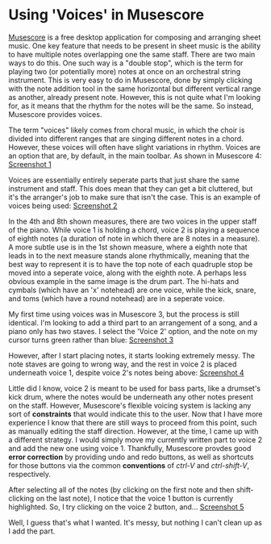 # Using 'Voices' in Musescore

[Musescore](https://musescore.org/en/node/355624) is a free desktop application for composing and arranging sheet music. One key feature that needs to be present in sheet music is the ability to have multiple notes overlapping one the same staff. There are two main ways to do this. One such way is a "double stop", which is the term for playing two (or potentially more) notes at once on an orchestral string instrument. This is very easy to do in Musescore, done by simply clicking with the note addition tool in the same horizontal but different vertical range as another, already present note. However, this is not quite what I'm looking for, as it means that the rhythm for the notes will be the same. So instead, Musescore provides voices.

The term "voices" likely comes from choral music, in which the choir is divided into different ranges that are singing different notes in a chord. However, these voices will often have slight variations in rhythm. Voices are an option that are, by default, in the main toolbar. As shown in Musescore 4:
[Screenshot 1](./images/Screenshot-1.png)

Voices are essentially entirely seperate parts that just share the same instrument and staff. This does mean that they can get a bit cluttered, but it's the arranger's job to make sure that isn't the case. This is an example of voices being used:
[Screenshot 2](./images/Screenshot-2.png)

In the 4th and 8th shown measures, there are two voices in the upper staff of the piano. While voice 1 is holding a chord, voice 2 is playing a sequence of eighth notes (a duration of note in which there are 8 notes in a measure). A more subtle use is in the 1st shown measure, where a eighth note that leads in to the next measure stands alone rhythmically, meaning that the best way to represent it is to have the top note of each quadruple stop be moved into a seperate voice, along with the eighth note. A perhaps less obvious example in the same image is the drum part. The hi-hats and cymbals (which have an 'x' notehead) are one voice, while the kick, snare, and toms (which have a round notehead) are in a seperate voice.

My first time using voices was in Musescore 3, but the process is still identical. I'm looking to add a third part to an arrangement of a song, and a piano only has two staves. I select the 'Voice 2' option, and the note on my cursor turns green rather than blue:
[Screenshot 3](./images/Screenshot-3.png)

However, after I start placing notes, it starts looking extremely messy. The note staves are going to wrong way, and the rest in voice 2 is placed underneath voice 1, despite voice 2's notes being above:
[Screenshot 4](./images/Screenshot-4.png)

Little did I know, voice 2 is meant to be used for bass parts, like a drumset's kick drum, where the notes would be underneath any other notes present on the staff. However, Musescore's flexible voicing system is lacking any sort of **constraints** that would indicate this to the user. Now that I have more experience I know that there are still ways to proceed from this point, such as manually editing the staff direction. However, at the time, I came up with a different strategy. I would simply move my currently written part to voice 2 and add the new one using voice 1. Thankfully, Musescore provdes good **error correction** by providing undo and redo buttons, as well as shortcuts for those buttons via the common **conventions** of *ctrl-V* and *ctrl-shift-V*, respectively.

After selecting all of the notes (by clicking on the first note and then shift-clicking on the last note), I notice that the voice 1 button is currently highlighted. So, I try clicking on the voice 2 button, and...
[Screenshot 5](./images/Screenshot-5.png)

Well, I guess that's what I wanted. It's messy, but nothing I can't clean up as I add the part.
